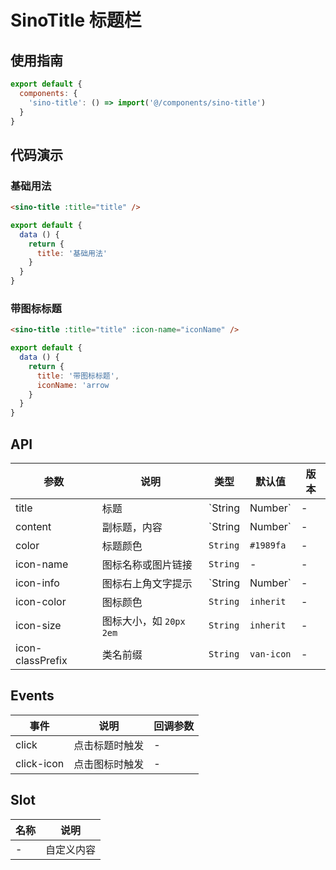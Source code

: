# SinoTitle 标题栏

## 使用指南

```js
export default {
  components: {
    'sino-title': () => import('@/components/sino-title')
  }
}
```

## 代码演示

### 基础用法

```html
<sino-title :title="title" />
```

```js
export default {
  data () {
    return {
      title: '基础用法'
    }
  }
}
```

### 带图标标题

```html
<sino-title :title="title" :icon-name="iconName" />
```

```js
export default {
  data () {
    return {
      title: '带图标标题',
      iconName: 'arrow
    }
  }
}
```

## API

| 参数 | 说明 | 类型 | 默认值 | 版本 |
|------|------|------|------|------|
| title | 标题 | `String | Number` | - | - |
| content | 副标题，内容 | `String | Number` | - | - |
| color | 标题颜色 | `String` | `#1989fa` | - |
| icon-name | 图标名称或图片链接 | `String` | - | - |
| icon-info | 图标右上角文字提示 | `String | Number` | - | - |
| icon-color | 图标颜色 | `String` | `inherit` | - |
| icon-size | 图标大小，如 `20px` `2em` | `String` | `inherit` | - |
| icon-classPrefix | 类名前缀 | `String` | `van-icon` | - |

## Events

| 事件 | 说明 | 回调参数 |
|------|------|------|
| click | 点击标题时触发 | - |
| click-icon | 点击图标时触发 | - |

## Slot

| 名称 | 说明 |
|------|------|
| - | 自定义内容 |
